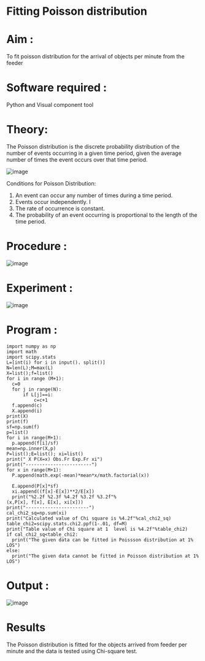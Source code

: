 # Fitting Poisson  distribution
# Aim : 

To fit poisson distribution for the arrival of objects per minute from the feeder

# Software required :  

Python and Visual component tool

# Theory:

The Poisson distribution is the discrete probability distribution of the number of events occurring in a given time period, given the average number of times the event occurs over that time period.

![image](https://user-images.githubusercontent.com/104613195/166248326-fd042076-8b0b-40c4-8b11-1d8e8fcb74db.png)

 Conditions for Poisson Distribution:

1. An event can occur any number of times during a time period.
2. Events occur independently. I
3. The rate of occurrence is constant.
4. The probability of an event occurring is proportional to the length of the time period. 
 
# Procedure :

![image](https://user-images.githubusercontent.com/104613195/166251988-d0c53205-6080-4f7b-ae4c-398178586637.png)

# Experiment :

![image](https://user-images.githubusercontent.com/103921593/230282876-f4a5afbf-cac1-4648-a1b0-c78840638a8e.png)

# Program :

``` 
import numpy as np
import math
import scipy.stats
L=[int(i) for i in input(). split()]
N=len(L);M=max(L)
X=list();f=list()
for i in range (M+1):
  c=0
  for j in range(N):
      if L[j]==i:
          c=c+1
  f.append(c)
  X.append(i)
print(X)
print(f)
sf=np.sum(f)
p=list()
for i in range(M+1):
  p.append(f[i]/sf)
mean=np.inner(X,p)
P=list();E=list(); xi=list()
print(" X P(X=x) Obs.Fr Exp.Fr xi")
print("------------------------")
for x in range(M+1):
  P.append(math.exp(-mean)*mean*x/math.factorial(x))

  E.append(P[x]*sf)
  xi.append((f[x]-E[x])**2/E[x])
  print("%2.2f %2.3f %4.2f %3.2f %3.2f"%
(x,P[x], f[x], E[x], xi[x]))
print("-----------------------")
cal_chi2_sq=np.sum(xi)
print("Calculated value of Chi square is %4.2f"%cal_chi2_sq)
table_chi2=scipy.stats.chi2.ppf(1-.01, df=M)
print("Table value of Chi square at 1  level is %4.2f"%table_chi2)
if cal_chi2_sq<table_chi2:
  print("The given data can be fitted in Poissson distribution at 1% LOS")
else:
  print("The given data cannot be fitted in Poisson distribution at 1% LOS")
```
# Output : 

![image](https://github.com/user-attachments/assets/2a8f2223-2547-4312-8abf-a27f5cd16c99)


# Results

The Poisson distribution is fitted for the objects arrived from feeder per minute and the data is tested using Chi-square test. 
 
